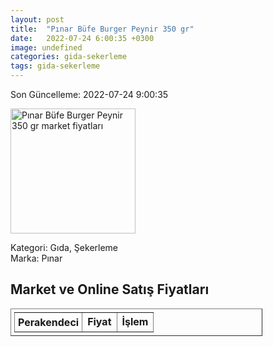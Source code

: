 ```yaml
---
layout: post
title:  "Pınar Büfe Burger Peynir 350 gr"
date:   2022-07-24 6:00:35 +0300
image: undefined
categories: gida-sekerleme
tags: gida-sekerleme
---
```


Son Güncelleme: 2022-07-24 9:00:35

<img src="undefined" width="200" alt="Pınar Büfe Burger Peynir 350 gr market fiyatları" />

Kategori: Gıda, Şekerleme
<br />
Marka: Pınar

<h2>Market ve Online Satış Fiyatları</h2>

<table border="1" style="padding: 5px;width:80%;">
  <tr>
    <td style="padding: 5px;"><strong>Perakendeci</strong></td>
    <td><strong>Fiyat</strong></td>
    <td><strong>İşlem</strong></td>
  </tr>
  
</table>
